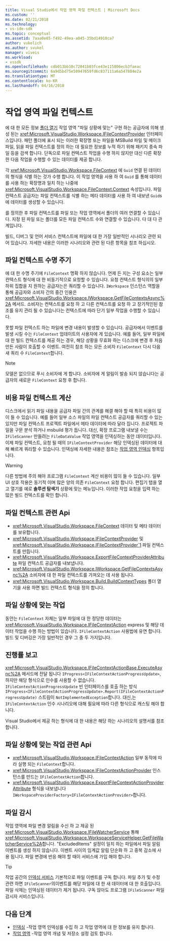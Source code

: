 ```yaml
---
title: Visual Studio에서 작업 영역 파일 컨텍스트 | Microsoft Docs
ms.custom: ''
ms.date: 02/21/2018
ms.technology:
- vs-ide-sdk
ms.topic: conceptual
ms.assetid: 7aaa0e65-f492-49ea-a845-35bd14910ca7
author: vukelich
ms.author: svukel
manager: viveis
ms.workload:
- vssdk
ms.openlocfilehash: cdb013bb10c72041b03fce43e115806ecb3faeac
ms.sourcegitcommit: 6a9d5bd75e50947659fd6c837111a6a547884e2a
ms.translationtype: MT
ms.contentlocale: ko-KR
ms.lasthandoff: 04/16/2018
---
```

# <a name="workspace-file-contexts"></a>작업 영역 파일 컨텍스트

에 대 한 모든 정보 [폴더 열기](../ide/develop-code-in-visual-studio-without-projects-or-solutions.md) 작업 영역 "파일 상황에 맞는" 구현 하는 공급자에 의해 생성 된는 <xref:Microsoft.VisualStudio.Workspace.IFileContextProvider> 인터페이스입니다. 패턴 폴더에 표시 되는 이러한 확장명 또는 파일을 MSBuild 파일 및 메이크파일, 읽을 파일 컨텍스트를 정의 하는 데 필요한 정보를 누적 하기 위해 패키지 종속 파일 등을 검색 합니다. 단독으로 파일 컨텍스트 작업을 수행 하지 않지만 대신 다른 확장 한 다음 작업을 수행할 수 있는 데이터를 제공 합니다.

각 <xref:Microsoft.VisualStudio.Workspace.FileContext> 에 `Guid` 연결 된 데이터의 형식을 식별 하는 것가 수행 합니다. 이 작업 영역을 사용 하 여 `Guid` 를 통해 데이터를 사용 하는 확장명과 일치 하는 나중에 <xref:Microsoft.VisualStudio.Workspace.FileContext.Context> 속성입니다. 파일 컨텍스트 공급자는 파일 컨텍스트를 식별 하는 메타 데이터를 사용 하 여 내보낸 `Guid`s에 데이터를 생성할 수 있습니다.

를 정의한 후 파일 컨텍스트를 파일 또는 작업 영역에서 폴더의 여러 연결할 수 있습니다. 지정 된 파일 또는 폴더를 모든 파일 컨텍스트 수와 연결할 수 있습니다. 다 대 다 관계입니다.

빌드, 디버그 및 언어 서비스 컨텍스트에 파일에 대 한 가장 일반적인 시나리오 관련 되어 있습니다. 자세한 내용은 이러한 시나리오와 관련 된 다른 항목을 참조 하십시오.

## <a name="file-context-lifecycle"></a>파일 컨텍스트 수명 주기

에 대 한 수명 주기에 `FileContext` 명확 하지 않습니다. 언제 든 지는 구성 요소는 일부 컨텍스트 형식에 대 한 비동기적으로 요청할 수 있습니다. 요청 컨텍스트 형식의의 일부 하위 집합을 지 원하는 공급자는은 쿼리할 수 있습니다. `IWorkspace` 인스턴스 역할을 통해 공급자와 소비자 간의 중간 인용은 <xref:Microsoft.VisualStudio.Workspace.IWorkspace.GetFileContextsAsync%2A> 메서드. 소비자는 컨텍스트를 요청 하 고 다른 컨텍스트를 요청 하 고 장기적인된 참조를 유지 관리 될 수 있습니다는 컨텍스트에 따라 단기 일부 작업을 수행할 수 있습니다. 

못할 파일 컨텍스트 하는 파일에 변경 내용이 발생할 수 있습니다. 공급자에서 이벤트를 발생 시킬 수는 `FileContext` 업데이트의 사용자에 게 있습니다. 예를 들어, 일부 파일에 대 한 빌드 컨텍스트를 제공 하는 경우, 해당 상황을 무효화 하는 디스크에 변경 후 처음 만든 사람이 호출할 수 이벤트. 여전히 참조 하는 모든 소비자 `FileContext` 다시 다음 새 쿼리 수 `FileContext`합니다.

>[!NOTE]
>모델은 없으므로 푸시 소비자에 게 합니다. 소비자에 게 알림이 발송 되지 않습니다는 공급자의 새로운 `FileContext` 요청 후 합니다.

## <a name="expensive-file-context-computations"></a>비용 파일 컨텍스트 계산

디스크에서 읽기 파일 내용을 공급자 파일 간의 관계를 해결 해야 할 때 특히 비용이 많이 들 수 있습니다. 예를 들어 일부 소스 파일의 파일 컨텍스트 공급자를 쿼리할 수 있는 있지만 파일 컨텍스트 프로젝트 파일에서 메타 데이터에 따라 달라 집니다. 프로젝트 파일을 구문 분석 하거나 msbuild 평가 듭니다. 대신, 확장 프로그램 내보낼 수는 `IFileScanner` 만들려는 `FileDataValue` 작업 영역을 인덱싱하는 동안 데이터입니다. 이제 파일 컨텍스트, 요청 될 때의 `IFileContextProvider` 해당 인덱싱된 데이터에 대해 빠르게 쿼리할 수 있습니다. 인덱싱에 자세한 내용은 참조는 [작업 영역 인덱싱](workspace-indexing.md) 항목입니다.

>[!WARNING]
>다른 방법에 주의 해야 프로그램 `FileContext` 계산 비용이 많이 들 수 있습니다. 일부 UI 상호 작용은 동기적 이며 많은 양의 의존 `FileContext` 요청 합니다. 편집기 탭을 열고 열기를 예로 **솔루션 탐색기** 상황에 맞는 메뉴입니다. 이러한 작업 요청을 입력 하는 많은 빌드 컨텍스트를 확인 합니다.

## <a name="file-context-related-apis"></a>파일 컨텍스트 관련 Api

- <xref:Microsoft.VisualStudio.Workspace.FileContext> 데이터 및 메타 데이터를 보유합니다.
- <xref:Microsoft.VisualStudio.Workspace.IFileContextProvider> 및 <xref:Microsoft.VisualStudio.Workspace.IFileContextProvider`1> 파일 컨텍스트를 만듭니다.
- <xref:Microsoft.VisualStudio.Workspace.ExportFileContextProviderAttribute> 파일 컨텍스트 공급자를 내보냅니다.
- <xref:Microsoft.VisualStudio.Workspace.IWorkspace.GetFileContextsAsync%2A> 소비자에 대 한 파일 컨텍스트를 가져오는 데 사용 됩니다.
- <xref:Microsoft.VisualStudio.Workspace.Build.BuildContextTypes> 폴더 열기을 사용 하면 빌드 컨텍스트 형식을 정의 합니다.

## <a name="file-context-actions"></a>파일 상황에 맞는 작업

동안는 `FileContext` 자체는 일부 파일에 대 한 정당한 데이터는 <xref:Microsoft.VisualStudio.Workspace.IFileContextAction> express 및 해당 데이터 작업을 수행 하는 방법이 있습니다. `IFileContextAction` 사용법에 유연 합니다. 빌드 및 디버깅은 가장 일반적인 경우 그 중 두 가지입니다.

## <a name="reporting-progress"></a>진행률 보고

<xref:Microsoft.VisualStudio.Workspace.IFileContextActionBase.ExecuteAsync%2A> 메서드에 전달 됩니다 `IProgress<IFileContextActionProgressUpdate>`, 하지만 해당 형식으로 인수를 사용할 수 없습니다. `IFileContextActionProgressUpdate` 빈 인터페이스를 호출 하는 방식 `IProgress<IFileContextActionProgressUpdate>.Report(IFileContextActionProgressUpdate)` 스트림이 `NotImplementedException`합니다. 대신,는 `IFileContextAction` 인수 시나리오에 대해 필요에 따라 다른 형식으로 캐스팅 해야 합니다.

Visual Studio에서 제공 하는 형식에 대 한 내용은 해당 하는 시나리오의 설명서를 참조 합니다.

## <a name="file-context-action-related-apis"></a>파일 상황에 맞는 작업 관련 Api

- <xref:Microsoft.VisualStudio.Workspace.IFileContextAction> 일부 동작에 따라 실행 되는 `FileContext`합니다.
- <xref:Microsoft.VisualStudio.Workspace.IFileContextActionProvider> 인스턴스를 만드는 `IFileContextAction`합니다.
- <xref:Microsoft.VisualStudio.Workspace.ExportFileContextActionProviderAttribute> 형식을 내보냅니다 `IWorkspaceProviderFactory<IFileContextActionProvider>`합니다.

## <a name="file-watching"></a>파일 감시

작업 영역에 파일 변경 알림을 수신 하 고 제공 된 <xref:Microsoft.VisualStudio.Workspace.IFileWatcherService> 통해 <xref:Microsoft.VisualStudio.Workspace.WorkspaceServiceHelper.GetFileWatcherService%2A>합니다. "ExcludedItems" 설정이 일치 하는 파일에서 파일 알림 이벤트를 생성 하지 않습니다. 이벤트 사이의 임계값 알림 단순화 하 고 중복 감소에 사용 됩니다. 파일 변경에 반응 해야 할 때이 서비스에 가입 해야 합니다.

>[!TIP]
>작업 공간의 [인덱싱 서비스](workspace-indexing.md) 기본적으로 파일 이벤트를 구독 합니다. 파일 추가 및 수정 관련 하면 `IFileScanner`의이벤트를 해당 파일에 대 한 새 데이터에 대 한 호출입니다. 파일 삭제는 인덱싱된 데이터가 제거 됩니다. 구독 않아도 프로그램 `IFileScanner` 파일 감시자 서비스입니다.

## <a name="next-steps"></a>다음 단계

* [인덱싱](workspace-indexing.md) -작업 영역 인덱싱를 수집 하 고 작업 영역에 대 한 정보를 유지 합니다.
* [작업 영역](workspaces.md) -작업 영역 개념 및 저장소 설정 검토 합니다.
